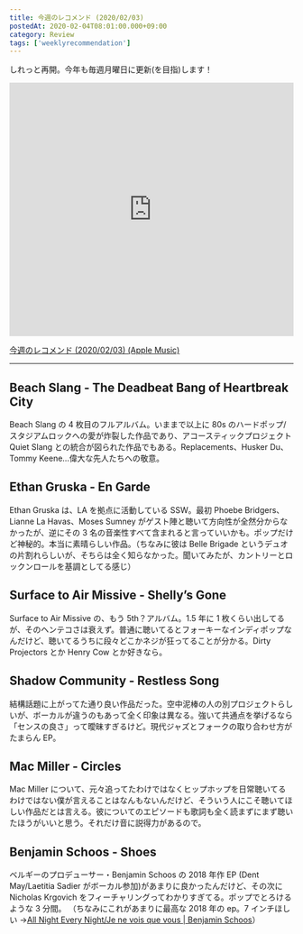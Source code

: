 ```yaml
---
title: 今週のレコメンド (2020/02/03)
postedAt: 2020-02-04T08:01:00.000+09:00
category: Review
tags: ['weeklyrecommendation']
---
```


しれっと再開。今年も毎週月曜日に更新(を目指)します！

<iframe allow="autoplay *; encrypted-media *;" frameborder="0" height="450" style="width:100%;max-width:660px;overflow:hidden;background:transparent;" sandbox="allow-forms allow-popups allow-same-origin allow-scripts allow-storage-access-by-user-activation allow-top-navigation-by-user-activation" src="https://embed.music.apple.com/jp/playlist/%E4%BB%8A%E9%80%B1%E3%81%AE%E3%83%AC%E3%82%B3%E3%83%A1%E3%83%B3%E3%83%89-2020-02-03/pl.u-pMyl79ECYZ07g6?app=music&amp;at=1000lR8X"></iframe>

[今週のレコメンド (2020/02/03) (Apple Music)](https://music.apple.com/jp/playlist/%E4%BB%8A%E9%80%B1%E3%81%AE%E3%83%AC%E3%82%B3%E3%83%A1%E3%83%B3%E3%83%89-2020-02-03/pl.u-pMyl79ECYZ07g6)

---

## Beach Slang - The Deadbeat Bang of Heartbreak City

Beach Slang の 4 枚目のフルアルバム。いままで以上に 80s のハードポップ/スタジアムロックへの愛が炸裂した作品であり、アコースティックプロジェクト Quiet Slang との統合が図られた作品でもある。Replacements、Husker Du、Tommy Keene…偉大な先人たちへの敬意。

## Ethan Gruska - En Garde

Ethan Gruska は、LA を拠点に活動している SSW。最初 Phoebe Bridgers、Lianne La Havas、Moses Sumney がゲスト陣と聴いて方向性が全然分からなかったが、逆にその 3 名の音楽性すべて含まれると言っていいかも。ポップだけど神秘的。本当に素晴らしい作品。（ちなみに彼は Belle Brigade というデュオの片割れらしいが、そちらは全く知らなかった。聞いてみたが、カントリーとロックンロールを基調としてる感じ）

## Surface to Air Missive - Shelly’s Gone

Surface to Air Missive の、もう 5th？アルバム。1.5 年に 1 枚くらい出してるが、そのヘンテコさは衰えず。普通に聴いてるとフォーキーなインディポップなんだけど、聴いてるうちに段々どこかネジが狂ってることが分かる。Dirty Projectors とか Henry Cow とか好きなら。

## Shadow Community - Restless Song

結構話題に上がってた通り良い作品だった。空中泥棒の人の別プロジェクトらしいが、ボーカルが違うのもあって全く印象は異なる。強いて共通点を挙げるなら「センスの良さ」って曖昧すぎるけど。現代ジャズとフォークの取り合わせ方がたまらん EP。

## Mac Miller - Circles

Mac Miller について、元々追ってたわけではなくヒップホップを日常聴いてるわけではない僕が言えることはなんもないんだけど、そういう人にこそ聴いてほしい作品だとは言える。彼についてのエピソードも歌詞も全く読まずにまず聴いたほうがいいと思う。それだけ音に説得力があるので。

## Benjamin Schoos - Shoes

ベルギーのプロデューサー・Benjamin Schoos の 2018 年作 EP (Dent May/Laetitia Sadier がボーカル参加)があまりに良かったんだけど、その次に Nicholas Krgovich をフィーチャリングってわかりすぎてる。ポップでとろけるような 3 分間。 （ちなみにこれがあまりに最高な 2018 年の ep。7 インチほしい →[All Night Every Night/Je ne vois que vous | Benjamin Schoos](https://benjaminschoos.co.uk/album/all-night-every-night-je-ne-vois-que-vous)）
